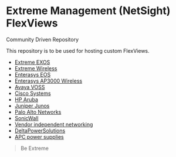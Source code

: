 # Extreme Management (NetSight) FlexViews 
Community Driven Repository

This repository is to be used for hosting custom FlexViews.

* [Extreme EXOS](EXOS/README.md)
* [Extreme Wireless](Extreme_Wireless/README.md)
* [Enterasys EOS](EOS/README.md)
* [Enterasys AP3000 Wireless](AP3000/README.md)
* [Avaya VOSS](Avaya/README.md)
* [Cisco Systems](Cisco_Systems/README.md)
* [HP Aruba](HP_Aruba/README.md)
* [Juniper Junos](JunOS/README.md)
* [Palo Alto Networks](Palo_Alto/README.md)
* [SonicWall](SonicWall/README.md)
* [Vendor independent networking](Networking/README.md) 
* [DeltaPowerSolutions](Delta/README.md)
* [APC power supplies](APC/README.md)

>Be Extreme
